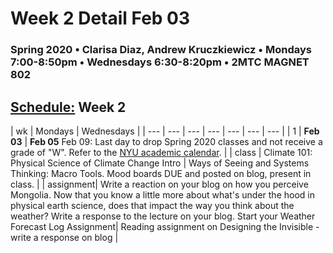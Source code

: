# Week 2 Detail Feb 03

### Spring 2020 • Clarisa Diaz, Andrew Kruczkiewicz • Mondays 7:00-8:50pm • Wednesdays 6:30-8:20pm • 2MTC MAGNET 802

## [Schedule:](./) Week 2

| wk | Mondays  | Wednesdays  |
| --- | --- | --- | --- | --- | --- | --- |
| 1 | **Feb 03** | **Feb 05**   Feb 09: Last day to drop Spring 2020 classes and not receive a grade of "W". Refer to the [NYU academic calendar](https://www.nyu.edu/registrar/calendars/university-academic-calendar.html#1194). |
| class | Climate 101: Physical Science of Climate Change Intro | Ways of Seeing and Systems Thinking: Macro Tools. Mood boards DUE and posted on blog, present in class. |
| assignment| Write a reaction on your blog on how you perceive Mongolia. Now that you know a little more about what's under the hood in physical earth science, does that impact the way you think about the weather?  Write a response to the lecture on your blog.  Start your Weather Forecast Log Assignment|  Reading assignment on Designing the Invisible - write a response on blog |

